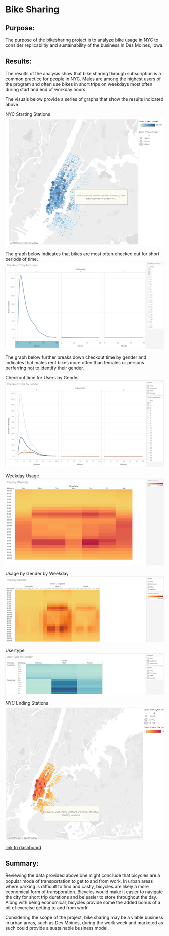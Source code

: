 # Bike Sharing 

## Purpose:
The purpose of the bikesharing project is to analyze bike usage in NYC to consider replicabiltiy and sustainability of the business in Des Moines, Iowa.

##  Results:
The results of the analysis show that bike sharing through subscription is a common practice for people in NYC. Males are among the highest users of the program and often use bikes in short trips on weekdays most often during start and end of workday hours. 


The visuals below provide a series of graphs that show the results indicated above. 

NYC Starting Stations
![Bikeshare Starting Point](https://github.com/KathleenYager/BikeSharing_Challenge_New/blob/main/resources/StartingStation.png)

The graph below indicates that bikes are most often checked out for short periods of time.
![Checkout Times by User](https://github.com/KathleenYager/BikeSharing_Challenge_New/blob/main/resources/Checkout_time_for_users.png)

The graph below further breaks down checkout time by gender and indicates that males rent bikes more often than females or persons perferring not to identify their gender. 

Checkout time for Users by Gender
![Comparison by of bikeshare by gender](https://github.com/KathleenYager/BikeSharing_Challenge_New/blob/main/resources/Checkout_time_by_Gender.png)

Weekday Usage
![Heat Map showing usage by days of the week](https://github.com/KathleenYager/BikeSharing_Challenge_New/blob/main/resources/Trips_by_Weekday.png)

Usage by Gender by Weekday
![Gender comparison by Weekday](https://github.com/KathleenYager/BikeSharing_Challenge_New/blob/main/resources/Trips_by_Gender.png)

Usertype
![Comparison of userstypes by gender](https://github.com/KathleenYager/BikeSharing_Challenge_New/blob/main/resources/Usertype_by_Gender.png)

NYC Ending Stations
![Bikeshare Ending Points](https://github.com/KathleenYager/BikeSharing_Challenge_New/blob/main/resources/EndingStations.png)



[link to dashboard](https://public.tableau.com/app/profile/kathleen.yager/viz/NYCBikesharingReview/NYCCitiBikesharingReview?publish=yes)

## Summary: 
Reviewing the data provided above one might conclude that bicycles are a popular mode of transportation to get to and from work. In urban areas where parking is difficult to find and castly, bicycles are likely a more economical form of transporation. Bicycles would make it easier to navigate the city for short trip durations and be easier to store throughout the day. Along with being economical, bicycles provide some the added bonus of a bit of exercise getting to and from work! 

Considering the scope of the project, bike sharing may be a viable business in urban areas, such as Des Moines, during the work week and marketed as such could provide a sustainable business model. 

 
